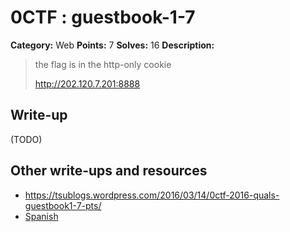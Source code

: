 # 0CTF : guestbook-1-7

**Category:** Web
**Points:** 7
**Solves:** 16
**Description:**

> the flag is in the http-only cookie
>
>
> <http://202.120.7.201:8888>


## Write-up

(TODO)

## Other write-ups and resources

* <https://tsublogs.wordpress.com/2016/03/14/0ctf-2016-quals-guestbook1-7-pts/> 
* [Spanish](https://blog.ka0labs.net/post/33/)
